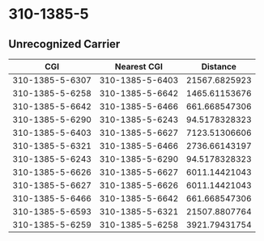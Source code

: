 # 310-1385-5
## Unrecognized Carrier


| CGI | Nearest CGI | Distance |
|-----|-------------|----------|
| 310-1385-5-6307 | 310-1385-5-6403 | 21567.6825923 |
| 310-1385-5-6258 | 310-1385-5-6642 | 1465.61153676 |
| 310-1385-5-6642 | 310-1385-5-6466 | 661.668547306 |
| 310-1385-5-6290 | 310-1385-5-6243 | 94.5178328323 |
| 310-1385-5-6403 | 310-1385-5-6627 | 7123.51306606 |
| 310-1385-5-6321 | 310-1385-5-6466 | 2736.66143197 |
| 310-1385-5-6243 | 310-1385-5-6290 | 94.5178328323 |
| 310-1385-5-6626 | 310-1385-5-6627 | 6011.14421043 |
| 310-1385-5-6627 | 310-1385-5-6626 | 6011.14421043 |
| 310-1385-5-6466 | 310-1385-5-6642 | 661.668547306 |
| 310-1385-5-6593 | 310-1385-5-6321 | 21507.8807764 |
| 310-1385-5-6259 | 310-1385-5-6258 | 3921.79431754 |
